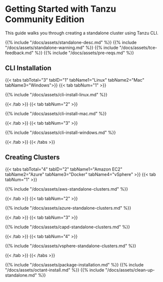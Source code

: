# Getting Started with Tanzu Community Edition

This guide walks you through creating a standalone cluster using Tanzu
CLI.

{{% include "/docs/assets/standalone-desc.md" %}}
{{% include "/docs/assets/standalone-warning.md" %}}
{{% include "/docs/assets/tce-feedback.md" %}}
{{% include "/docs/assets/pre-reqs.md" %}}


## CLI Installation

{{< tabs tabTotal="3" tabID="1" tabName1="Linux" tabName2="Mac" tabName3="Windows">}}
{{< tab tabNum="1" >}}

{{% include "/docs/assets/cli-install-linux.md" %}}

{{< /tab >}}
{{< tab tabNum="2" >}}

{{% include "/docs/assets/cli-install-mac.md" %}}

{{< /tab >}}
{{< tab tabNum="3" >}}

{{% include "/docs/assets/cli-install-windows.md" %}}

{{< /tab >}}
{{< /tabs >}}

## Creating Clusters

{{< tabs tabTotal="4" tabID="2" tabName1="Amazon EC2" tabName2="Azure" tabName3="Docker" tabName4="vSphere" >}}
{{< tab tabNum="1" >}}

{{% include "/docs/assets/aws-standalone-clusters.md" %}}

{{< /tab >}}
{{< tab tabNum="2" >}}

{{% include "/docs/assets/azure-standalone-clusters.md" %}}

{{< /tab >}}
{{< tab tabNum="3" >}}

{{% include "/docs/assets/capd-standalone-clusters.md" %}}

{{< /tab >}}
{{< tab tabNum="4" >}}

{{% include "/docs/assets/vsphere-standalone-clusters.md" %}}

{{< /tab >}}
{{< /tabs >}}

{{% include "/docs/assets/package-installation.md" %}}
{{% include "/docs/assets/octant-install.md" %}}
{{% include "/docs/assets/clean-up-standalone.md" %}}

